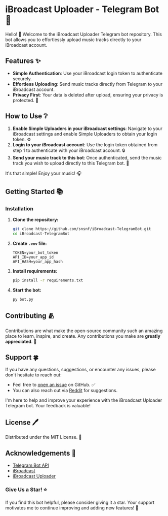 # iBroadcast Uploader - Telegram Bot 🎵

Hello! 👋 Welcome to the iBroadcast Uploader Telegram bot repository. This bot allows you to effortlessly upload music tracks directly to your iBroadcast account.

## Features ✨
- **Simple Authentication**: Use your iBroadcast login token to authenticate securely.
- **Effortless Uploading**: Send music tracks directly from Telegram to your iBroadcast account.
- **Privacy First**: Your data is deleted after upload, ensuring your privacy is protected. 🔐

## How to Use ❔

1. **Enable Simple Uploaders in your iBroadcast settings**: Navigate to your iBroadcast settings and enable Simple Uploaders to obtain your login token. ⚙️
2. **Login to your iBroadcast account**: Use the login token obtained from step 1 to authenticate with your iBroadcast account. 🔒
3. **Send your music track to this bot**: Once authenticated, send the music track you wish to upload directly to this Telegram bot. 🤩

It's that simple! Enjoy your music! 🎧

## Getting Started 📚

### Installation
1. **Clone the repository:**
    ```bash
    git clone https://github.com/snsnf/iBroadcast-TelegramBot.git
    cd iBroadcast-TelegramBot
    ```

2. **Create `.env` file:**
    ```text
    TOKEN=your_bot_token
    API_ID=your_app_id
    API_HASH=your_app_hash
    ```

3. **Install requirements:**
    ```bash
    pip install -r requirements.txt
    ```

4. **Start the bot:**
    ```bash
    py bot.py
    ```

## Contributing 🫂
Contributions are what make the open-source community such an amazing place to learn, inspire, and create. Any contributions you make are **greatly appreciated**. 💫


## Support 🍀

If you have any questions, suggestions, or encounter any issues, please don't hesitate to reach out:

- Feel free to [open an issue](https://github.com/snsnf/iBroadcast-TelegramBot/issues) on GitHub. ✅
- You can also reach out via [Reddit](https://www.reddit.com/r/ibroadcast/comments/1e7mwnd/ibroadcast_uploader_telegram_bot) for suggestions.

I'm here to help and improve your experience with the iBroadcast Uploader Telegram bot. Your feedback is valuable!



## License 🖊️
Distributed under the MIT License. 📑

## Acknowledgements 📖
- [Telegram Bot API](https://core.telegram.org/bots/api)
- [iBroadcast](https://www.ibroadcast.com)
- [iBroadcast Uploader](https://github.com/deseven/ibroadcast-uploader)

### Give Us a Star! ⭐
If you find this bot helpful, please consider giving it a star. Your support motivates me to continue improving and adding new features! 🌟


